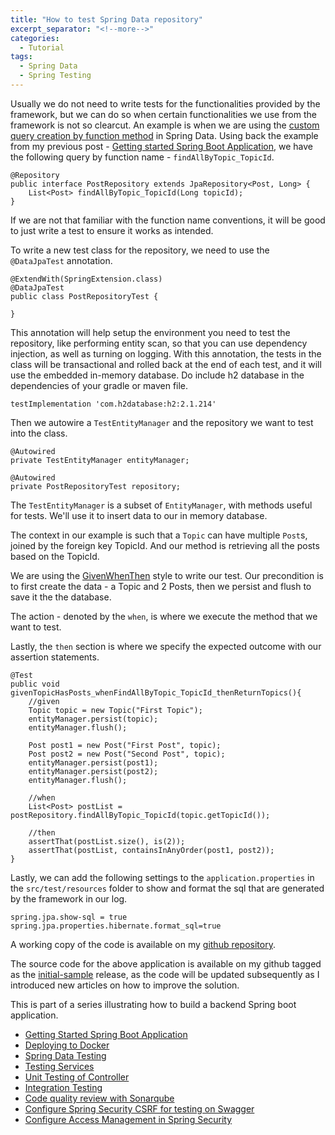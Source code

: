 ```yaml
---
title: "How to test Spring Data repository"
excerpt_separator: "<!--more-->"
categories:
  - Tutorial
tags:
  - Spring Data
  - Spring Testing
---
```


Usually we do not need to write tests for the functionalities provided by the framework, but we can do so when certain functionalities we use from the framework is not so clearcut. An example is when we are using the [custom query creation by function method](https://docs.spring.io/spring-data/jpa/docs/current/reference/html/#repositories.query-methods.query-creation) in Spring Data. Using back the example from my previous post - [Getting started Spring Boot Application](https://thecodinganalyst.github.io/tutorial/Spring-boot-application-getting-started/), we have the following query by function name - `findAllByTopic_TopicId`.

```
@Repository
public interface PostRepository extends JpaRepository<Post, Long> {
    List<Post> findAllByTopic_TopicId(Long topicId);
}
```

If we are not that familiar with the function name conventions, it will be good to just write a test to ensure it works as intended. 

To write a new test class for the repository, we need to use the `@DataJpaTest` annotation.

```
@ExtendWith(SpringExtension.class)
@DataJpaTest
public class PostRepositoryTest {

}
```

This annotation will help setup the environment you need to test the repository, like performing entity scan, so that you can use dependency injection, as well as turning on logging. With this annotation, the tests in the class will be transactional and rolled back at the end of each test, and it will use the embedded in-memory database. Do include h2 database in the dependencies of your gradle or maven file. 

```
testImplementation 'com.h2database:h2:2.1.214'
```

Then we autowire a `TestEntityManager` and the repository we want to test into the class.

```
@Autowired
private TestEntityManager entityManager;

@Autowired
private PostRepositoryTest repository;
```

The `TestEntityManager` is a subset of `EntityManager`, with methods useful for tests. We'll use it to insert data to our in memory database. 

The context in our example is such that a `Topic` can have multiple `Post`s, joined by the foreign key TopicId. And our method is retrieving all the posts based on the TopicId. 

We are using the [GivenWhenThen](https://martinfowler.com/bliki/GivenWhenThen.html) style to write our test. Our precondition is to first create the data - a Topic and 2 Posts, then we persist and flush to save it the the database. 

The action - denoted by the `when`, is where we execute the method that we want to test. 

Lastly, the `then` section is where we specify the expected outcome with our assertion statements. 

```
@Test
public void givenTopicHasPosts_whenFindAllByTopic_TopicId_thenReturnTopics(){
    //given
    Topic topic = new Topic("First Topic");
    entityManager.persist(topic);
    entityManager.flush();

    Post post1 = new Post("First Post", topic);
    Post post2 = new Post("Second Post", topic);
    entityManager.persist(post1);
    entityManager.persist(post2);
    entityManager.flush();

    //when
    List<Post> postList = postRepository.findAllByTopic_TopicId(topic.getTopicId());

    //then
    assertThat(postList.size(), is(2));
    assertThat(postList, containsInAnyOrder(post1, post2));
}
```

Lastly, we can add the following settings to the `application.properties` in the `src/test/resources` folder to show and format the sql that are generated by the framework in our log.

```
spring.jpa.show-sql = true
spring.jpa.properties.hibernate.format_sql=true
```

A working copy of the code is available on my [github repository](https://github.com/thecodinganalyst/forum/blob/initial-sample/src/test/java/com/hevlar/forum/persistence/PostRepositoryTest.java).

The source code for the above application is available on my github tagged as the [initial-sample](https://github.com/thecodinganalyst/forum/tree/initial-sample) release, as the code will be updated subsequently as I introduced new articles on how to improve the solution.

This is part of a series illustrating how to build a backend Spring boot application.
- [Getting Started Spring Boot Application](https://thecodinganalyst.github.io/tutorial/Spring-boot-application-getting-started/)
- [Deploying to Docker](https://thecodinganalyst.github.io/tutorial/Deploying-mult-container-application-to-docker/)
- [Spring Data Testing](https://thecodinganalyst.github.io/tutorial/how-to-test-spring-data-repository/)
- [Testing Services](https://thecodinganalyst.github.io/tutorial/how-to-test-services-in-a-spring-boot-application/)
- [Unit Testing of Controller](https://thecodinganalyst.github.io/tutorial/how-to-unit-test-rest-controller-in-a-spring-boot-application/)
- [Integration Testing](https://thecodinganalyst.github.io/knowledgebase/how-to-do-integration-testing-in-spring-boot-rest-application/)
- [Code quality review with Sonarqube](https://www.thecodinganalyst.com/tutorial/integrate-code-quality-review-with-sonarqube/)
- [Configure Spring Security CSRF for testing on Swagger](https://www.thecodinganalyst.com/tutorial/Configure-spring-security-csrf-for-testing-on-swagger/)
- [Configure Access Management in Spring Security](https://www.thecodinganalyst.com/tutorial/how-to-configure-access-management-in-spring-security/)